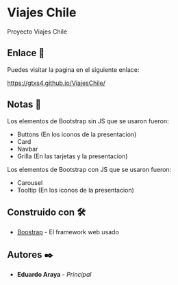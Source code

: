 # Viajes Chile

Proyecto Viajes Chile

## Enlace 📌
Puedes visitar la pagina en el siguiente enlace:

https://gtxs4.github.io/ViajesChile/

## Notas 📄
Los elementos de Bootstrap sin JS que se usaron fueron:
+ Buttons (En los iconos de la presentacion)
+ Card
+ Navbar
+ Grilla (En las tarjetas y la presentacion)

Los elementos de Bootstrap con JS que se usaron fueron:
+ Carousel
+ Tooltip (En los iconos de la presentacion)

## Construido con 🛠️

* [Boostrap](https://getbootstrap.com/) - El framework web usado

## Autores ✒️

* **Eduardo Araya** - *Principal*